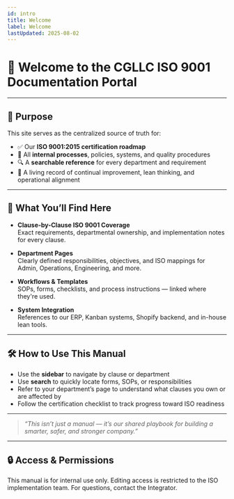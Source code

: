 ```yaml
---
id: intro
title: Welcome
label: Welcome
lastUpdated: 2025-08-02
---
```


# 👋 Welcome to the CGLLC ISO 9001 Documentation Portal

---

## 📌 Purpose

This site serves as the centralized source of truth for:

- ✅ Our **ISO 9001:2015 certification roadmap**  
- 📁 All **internal processes**, policies, systems, and quality procedures  
- 🔍 A **searchable reference** for every department and requirement  
- 🔄 A living record of continual improvement, lean thinking, and operational alignment

---

## 📘 What You’ll Find Here

- **Clause-by-Clause ISO 9001 Coverage**  
  Exact requirements, departmental ownership, and implementation notes for every clause.

- **Department Pages**  
  Clearly defined responsibilities, objectives, and ISO mappings for Admin, Operations, Engineering, and more.

- **Workflows & Templates**  
  SOPs, forms, checklists, and process instructions — linked where they're used.

- **System Integration**  
  References to our ERP, Kanban systems, Shopify backend, and in-house lean tools.

---

## 🛠 How to Use This Manual

- Use the **sidebar** to navigate by clause or department  
- Use **search** to quickly locate forms, SOPs, or responsibilities  
- Refer to your department’s page to understand what clauses you own or are affected by  
- Follow the certification checklist to track progress toward ISO readiness

---

> _“This isn’t just a manual — it’s our shared playbook for building a smarter, safer, and stronger company.”_

---

## 🔒 Access & Permissions

This manual is for internal use only. Editing access is restricted to the ISO implementation team. For questions, contact the Integrator.

